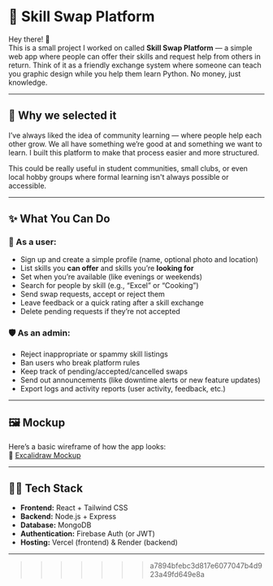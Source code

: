 # 🔁 Skill Swap Platform

Hey there! 👋  
This is a small project I worked on called **Skill Swap Platform** — a simple web app where people can offer their skills and request help from others in return. Think of it as a friendly exchange system where someone can teach you graphic design while you help them learn Python. No money, just knowledge.

---

## 🌱 Why we selected it  

I’ve always liked the idea of community learning — where people help each other grow. We all have something we’re good at and something we want to learn. I built this platform to make that process easier and more structured.

This could be really useful in student communities, small clubs, or even local hobby groups where formal learning isn't always possible or accessible.

---

## ✨ What You Can Do

### 👤 As a user:
- Sign up and create a simple profile (name, optional photo and location)
- List skills you **can offer** and skills you’re **looking for**
- Set when you’re available (like evenings or weekends)
- Search for people by skill (e.g., “Excel” or “Cooking”)
- Send swap requests, accept or reject them
- Leave feedback or a quick rating after a skill exchange
- Delete pending requests if they’re not accepted

### 🛡️ As an admin:
- Reject inappropriate or spammy skill listings
- Ban users who break platform rules
- Keep track of pending/accepted/cancelled swaps
- Send out announcements (like downtime alerts or new feature updates)
- Export logs and activity reports (user activity, feedback, etc.)

---

## 🖼️ Mockup

Here’s a basic wireframe of how the app looks:  
📎 [Excalidraw Mockup](https://link.excalidraw.com/l/65VNwvy7c4X/8bM86GXnnUN)

---

## 🧑‍💻 Tech Stack

- **Frontend:** React + Tailwind CSS
- **Backend:** Node.js + Express
- **Database:** MongoDB
- **Authentication:** Firebase Auth (or JWT)
- **Hosting:** Vercel (frontend) & Render (backend)

---

>>>>>>> a7894bfebc3d817e6077047b4d923a49fd649e8a

